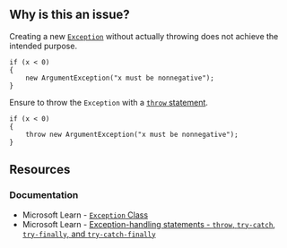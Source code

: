 ## Why is this an issue?

Creating a new [`Exception`](https://learn.microsoft.com/en-us/dotnet/api/system.exception) without actually throwing does
not achieve the intended purpose.

    if (x < 0)
    {
        new ArgumentException("x must be nonnegative");
    }

Ensure to throw the `Exception` with a [`throw`
statement](https://learn.microsoft.com/en-us/dotnet/csharp/language-reference/statements/exception-handling-statements#the-throw-statement).

    if (x < 0)
    {
        throw new ArgumentException("x must be nonnegative");
    }

## Resources

### Documentation

-   Microsoft Learn - [`Exception` Class](https://learn.microsoft.com/en-us/dotnet/api/system.exception)
-   Microsoft Learn - [Exception-handling statements -
  `throw`, `try-catch`, `try-finally`, and `try-catch-finally`](https://learn.microsoft.com/en-us/dotnet/csharp/language-reference/statements/exception-handling-statements)